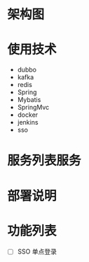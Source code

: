 # 架构图
    
# 使用技术
- dubbo
- kafka 
- redis
- Spring 
- Mybatis
- SpringMvc
- docker
- jenkins
- sso

# 服务列表服务


# 部署说明

# 功能列表
 - [ ] SSO 单点登录





